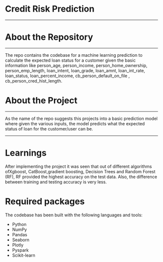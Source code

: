 # **Credit Risk Prediction**

<hr/>

# About the Repository

<hr/>

The repo contains the codebase for a machine learning prediction to calculate the expected loan status  for a customer given the basic information like person_age, person_income, person_home_ownership, person_emp_length, loan_intent, loan_grade, loan_amnt, loan_int_rate, loan_status, loan_percent_income, cb_person_default_on_file , cb_person_cred_hist_length.

# About the Project
<hr/>
As the name of the repo suggests this projects into a basic prediction model where given the various inputs, the model predicts what the expected status of loan for the customer/user can be.
<hr/>

# Learnings

After implementing the project it was seen that out of different algorithms ofXgboost, CatBoost,gradient boosting, Decision Trees and Random Forest (RF), RF provided the highest accuracy on the test data. Also, the difference between training and testing accuracy is very less. 

# Required packages
The codebase has been built with the following languages and tools:

- Python
- NumPy
- Pandas
- Seaborn
- Plotly
- Pyspark
- Scikit-learn


